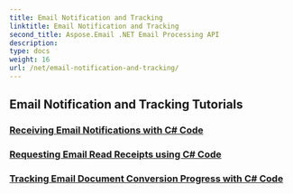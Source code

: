 ```yaml
---
title: Email Notification and Tracking
linktitle: Email Notification and Tracking
second_title: Aspose.Email .NET Email Processing API
description: 
type: docs
weight: 16
url: /net/email-notification-and-tracking/
---
```


## Email Notification and Tracking Tutorials
### [Receiving Email Notifications with C# Code](./receiving-email-notifications-with-csharp-code/)
### [Requesting Email Read Receipts using C# Code](./requesting-email-read-receipts-using-csharp-code/)
### [Tracking Email Document Conversion Progress with C# Code](./tracking-email-document-conversion-progress-with-csharp-code/)